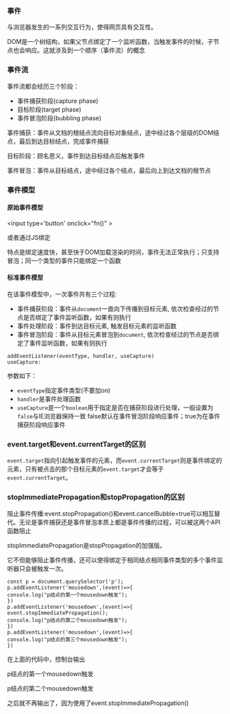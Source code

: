 ### 事件

与浏览器发生的一系列交互行为，使得网页具有交互性。

DOM是一个树结构，如果父节点绑定了一个监听函数，当触发事件的时候，子节点也会响应。这就涉及到一个顺序（事件流）的概念



### 事件流

事件流都会经历三个阶段：

- 事件捕获阶段(capture phase)
- 目标阶段(target phase)
- 事件冒泡阶段(bubbling phase)

事件捕获：事件从文档的根结点流向目标对象结点，途中经过各个层级的DOM结点，最后到达目标结点，完成事件捕获

目标阶段：顾名思义，事件到达目标结点后触发事件

事件冒泡：事件从目标结点，途中经过各个结点，最后向上到达文档的根节点



### 事件模型

#### 原始事件模型

\<input type='button' onclick="fn()" >

或者通过JS绑定

特点是绑定速度快，甚至快于DOM加载渲染的时间，事件无法正常执行；只支持冒泡；同一个类型的事件只能绑定一个函数

#### 标准事件模型

在该事件模型中，一次事件共有三个过程:

- 事件捕获阶段：事件从`document`一直向下传播到目标元素, 依次检查经过的节点是否绑定了事件监听函数，如果有则执行
- 事件处理阶段：事件到达目标元素, 触发目标元素的监听函数
- 事件冒泡阶段：事件从目标元素冒泡到`document`, 依次检查经过的节点是否绑定了事件监听函数，如果有则执行

```text
addEventListener(eventType, handler, useCapture)
useCapture:
```

参数如下：

- `eventType`指定事件类型(不要加on)
- `handler`是事件处理函数
- `useCapture`是一个`boolean`用于指定是否在捕获阶段进行处理，一般设置为`false`与IE浏览器保持一致 false默认在事件冒泡阶段响应事件；true为在事件捕获阶段响应事件







### event.target和event.currentTarget的区别

`event.target`指向引起触发事件的元素，而`event.currentTarget`则是事件绑定的元素，只有被点击的那个目标元素的`event.target`才会等于`event.currentTarget`。





### stopImmediatePropagation和stopPropagation的区别

阻止事件传播:event.stopPropagation()和event.cancelBubble=true可以相互替代。无论是事件捕获还是事件冒泡本质上都是事件传播的过程，可以被这两个API函数阻止

stopImmediatePropagation是stopPropagation的加强版。

它不但能够阻止事件传播，还可以使得绑定于相同结点相同事件类型的多个事件监听器只会被触发一次。

```
const p = document.querySelector('p');
p.addEventListener('mousedown',(event)=>{
console.log("p结点的第一个mousedown触发");
})
p.addEventListener('mousedown',(event)=>{
event.stopImmediatePropagation();
console.log("p结点的第二个mousedown触发");
})
p.addEventListener('mousedown',(event)=>{
console.log("p结点的第三个mousedown触发");
})
```

在上面的代码中，控制台输出

p结点的第一个mousedown触发

p结点的第二个mousedown触发

之后就不再输出了，因为使用了event.stopImmediatePropagation()
